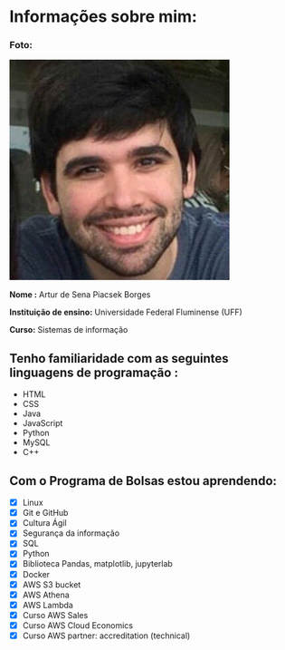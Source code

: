 # Informações sobre mim:

### Foto:

![Foto de Perfil do Artur](img/fotoArtur.jpg)

**Nome :** Artur de Sena Piacsek Borges

**Instituição de ensino:** Universidade Federal Fluminense (UFF)

**Curso:** Sistemas de informação

## Tenho familiaridade com as seguintes linguagens de programação :

* HTML
* CSS
* Java
* JavaScript
* Python
* MySQL
* C++

## Com o Programa de Bolsas estou aprendendo:

- [x] Linux
- [x] Git e GitHub
- [x] Cultura Ágil
- [x] Segurança da informação
- [x] SQL
- [x] Python
- [x] Biblioteca Pandas, matplotlib, jupyterlab
- [x] Docker
- [x] AWS S3 bucket
- [x] AWS Athena
- [x] AWS Lambda
- [x] Curso AWS Sales
- [x] Curso AWS Cloud Economics
- [x] Curso AWS partner: accreditation (technical)